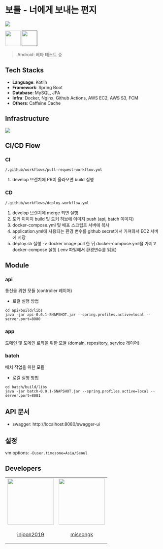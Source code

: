 # 보틀 - 너에게 보내는 편지

<img src="https://github.com/user-attachments/assets/3d6dc61a-3258-429e-878c-66ef3da6b45d" />


[<img height=50px src=https://user-images.githubusercontent.com/42789819/115149387-d42e1980-a09e-11eb-88e3-94ca9b5b604b.png>](https://url.kr/cps1z2)
[<img height=50px src=https://www.fcsok.org/wp-content/uploads/2020/04/get-it-on-google-play-badge.png>]()

> Android: 베타 테스트 중

## Tech Stacks

- **Language**: Kotlin
- **Framework**: Spring Boot
- **Database**: MySQL, JPA
- **Infra**: Docker, Nginx, Github Actions, AWS EC2, AWS S3, FCM
- **Others**: Caffeine Cache

## Infrastructure

<img src="https://github.com/user-attachments/assets/d0ad4c6c-e902-4670-86f0-d5b1b9a3dbce"/>

## CI/CD Flow

### CI

`/.github/workflows/pull-request-workflow.yml`

1. develop 브랜치에 PR이 올라오면 build 실행

### CD

`/.github/workflows/deploy-workflow.yml`

1. develop 브랜치에 merge 되면 실행
2. 도커 이미지 build 및 도커 허브에 이미지 push (api, batch 이미지)
3. docker-compose.yml 및 배포 스크립트 서버에 복사
4. application.yml에 사용되는 환경 변수를 github secret에서 가져와서 EC2 서버에 저장
5. deploy.sh 실행 -> docker image pull 한 뒤 docker-compose.yml을 가지고 docker-compose 실행 (.env 파일에서 환경변수를 읽음)

## Module

### api

통신을 위한 모듈 (controller 레이어)

- 로컬 실행 방법

```shell
cd api/build/libs
java -jar api-0.0.1-SNAPSHOT.jar --spring.profiles.active=local --server.port=8080 
```

### app

도메인 및 도메인 로직을 위한 모듈 (domain, repository, service 레이어)

### batch

배치 작업을 위한 모듈

- 로컬 실행 방법

```shell
cd batch/build/libs
java -jar batch-0.0.1-SNAPSHOT.jar --spring.profiles.active=local --server.port=8081
```

## API 문서

- swagger: http://localhost:8080/swagger-ui

## 설정

vm options: `-Duser.timezone=Asia/Seoul`

## Developers

<table>
<tr>
  <td align="center">
    <a href="https://github.com/injoon2019">
      <img src="https://avatars.githubusercontent.com/u/46641538?v=4" width="150">
    </a>
  </td>
  <td align="center">
    <a href="https://github.com/miseongk">
      <img src="https://avatars.githubusercontent.com/u/39994337?v=4" width="150">
    </a>
  </td>
</tr>
<tr>
  <td align="center">
    <p align="center"><a href="https://github.com/ham2174">injoon2019</a></p>
  </td>
  <td align="center">
    <p align="center"><a href="https://github.com/injoon2019">miseongk</a></p>
  </td>
</tr>
</table>
